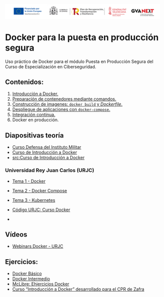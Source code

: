 ![Logotipos Fondos Next Generation](./imagenes/Logotipo_ME_FP_GV_FSE.png)
# Docker para la puesta en producción segura
Uso práctico de Docker para el módulo Puesta en Producción Segura del Curso de Especialización en Ciberseguridad.

## Contenidos:
1. [Introducción a Docker.](Contenidos/L01_Intro_docker.md)
2. [Preparación de contenedores mediante comandos.](Contenidos/L02_Contenedor_comandos.md)
3. [Construcción de imagenes: `docker build` y  *Dockerfile*.](Contenidos/L03_build_dockerfile.md)
4. [Despliegue de aplicaciones con `docker-compose`.](Contenidos/L04_docker-compose.md)
5. [Integración continua.](Contenidos/L05_Integración_Continua.md)
6. Docker en producción.

## Diapositivas teoría
- [Curso Defensa del Instituto Militar](https://16khs695mehu6grk1ykq.institutomilitar.com/)
- [Curso de Introducción a Docker](https://sergarb1.github.io/CursoIntroduccionADocker/)
- [src:Curso de Introducción a Docker](https://github.com/sergarb1/CursoIntroduccionADocker/tree/main/FuentesCurso)
### Universidad Rey Juan Carlos (URJC)
- [Tema 1 - Docker](https://16khs695mehu6grk1ykq.institutomilitar.com/Docker%20-%20Tema%201.pdf)
- [Tema 2 - Docker Compose](https://16khs695mehu6grk1ykq.institutomilitar.com/Docker%20-%20Tema%202%20docker-compose.pdf)
- [Tema 3 - Kubernetes](https://16khs695mehu6grk1ykq.institutomilitar.com/Docker%20-%20Tema%203%20Kubernetes.pdf)
  
- [Código URJC: Curso Docker](https://github.com/codeurjc/curso-docker)
- 

## Vídeos
- [Webinars Docker - URJC](https://www.youtube.com/watch?v=p7IQB5CfG4w&list=PL_4GjXD29UlvSTReD31Od0fJzC3qHQckE)

## Ejercicios:
- [Docker Básico](https://github.com/kdetony/docker-cap1)
- [Docker Intermedio](https://github.com/kdetony/docker-cap2)
- [McLibre: Ehjercicios Docker](https://www.mclibre.org/consultar/webapps/lecciones/docker-1.html)
- [Curso “Introducción a Docker” desarrollado para el CPR de Zafra](https://iesgn.github.io/curso_docker_2021/)
